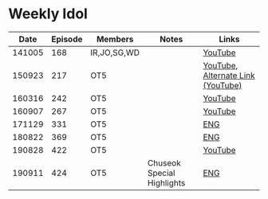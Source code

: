 # Weekly Idol

| Date   | Episode | Members     | Notes                      | Links                                                                                               |
|--------|---------|-------------|----------------------------|-----------------------------------------------------------------------------------------------------|
| 141005 | 168     | IR,JO,SG,WD |                            | [YouTube](https://youtu.be/jbcs8YbcUMo)                                                             |
| 150923 | 217     | OT5         |                            | [YouTube](https://youtu.be/4dPBlYKDKmo), [Alternate Link \(YouTube\)](https://youtu.be/00ijFRUIJ14) |
| 160316 | 242     | OT5         |                            | [YouTube](https://youtu.be/BQhHewjZ9Tc)                                                             |
| 160907 | 267     | OT5         |                            | [YouTube](https://youtu.be/gG_JFfHLcPU)                                                             |
| 171129 | 331     | OT5         |                            | [ENG](https://revelupsubs.com/2017/11/29/eng-171129-red-velvet-weekly-idol/)                        |
| 180822 | 369     | OT5         |                            | [ENG](http://kshow123.net/show/weekly-idol/episode-369.html)                                        |
| 190828 | 422     | OT5         |                            | [YouTube](https://youtu.be/u58fcyHXRFs)                                                             |
| 190911 | 424     | OT5         | Chuseok Special Highlights | [ENG](http://kshow123.net/show/weekly-idol/episode-424.html)                                        |